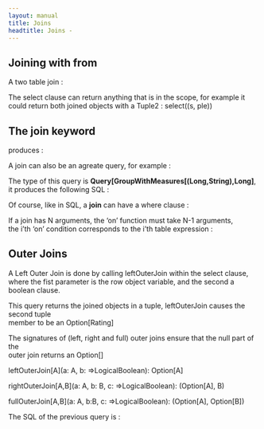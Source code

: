 ```yaml
---
layout: manual
title: Joins
headtitle: Joins - 
---
```


Joining with **from**
---------------------

A two table join :

<script type="syntaxhighlighter" class="brush: scala">

\<!\[CDATA\[  
class Playlist(var id: Long, var name: String, var path: String) extends
KeyedEntity\[Long\] {

import MusicDb.\_

// a two table join :  
def songsInPlaylistOrder =  
from(playlistElements, songs)((ple, s) =\>  
where(ple.playlistId = id and ple.songId = s.id)  
select(s)  
orderBy(ple.songNumber asc)  
)  
}  
\]\]\>

</script>

The select clause can return anything that is in the scope, for example
it  
could return both joined objects with a Tuple2 : select((s, ple))

The **join** keyword
--------------------

<script type="syntaxhighlighter" class="brush: scala">

\<!\[CDATA\[

val ratingsForAllSongs =  
join(songs, ratings.leftOuter)((s,r) =\>  
select(s, r)  
on(s.id === r.map(\_.songId))  
)

for(sr \<- ratingsForAllSongs)  
println(sr.\_1.title + " rating is " +  
sr.\_2.map(r =\> r.appreciationScore.toString).getOrElse(“not rated”))

\]\]\>

</script>

produces :

<script type="syntaxhighlighter" class="brush: sql">

\<!\[CDATA\[  
Select  
Song1.id as Song1\_id,  
Rating2.songId as Rating2\_songId,  
Rating2.songId as Rating2\_songId,  
Rating2.appreciationScore as Rating2\_appreciationScore,  
Rating2.userId as Rating2\_userId,  
Song1.year as Song1\_year,  
Song1.title as Song1\_title,  
Song1.filePath as Song1\_filePath,  
Song1.artistId as Song1\_artistId,  
Song1.id as Song1\_id  
From  
Song Song1  
left outer join Rating as Rating2 on (Song1.id = Rating2.songId)  
\]\]\>

</script>

A join can also be an agreate query, for example :

<script type="syntaxhighlighter" class="brush: scala">

\<!\[CDATA\[  
val q =  
join(artists,songs.leftOuter)((a,s)=\>  
groupBy(a.id, a.firstName)  
compute(countDistinct(s.map(\_.id)))  
on(a.id === s.map(\_.authorId))  
)

\]\]\>

</script>

The type of this query is
**Query\[GroupWithMeasures\[(Long,String),Long\]**, it produces the
following SQL :

<script type="syntaxhighlighter" class="brush: sql">

\<!\[CDATA\[  
Select  
Person1.id as g0,  
Person1.firstName as g1,  
count(distinct Song2.id) as c0  
From  
Person Person1  
left outer join Song as Song2 on (Person1.id = Song2.authorId)  
Group By  
Person1.id,  
Person1.firstName  
\]\]\>

</script>

Of course, like in SQL, a **join** can have a where clause :

<script type="syntaxhighlighter" class="brush: scala">

\<!\[CDATA\[  
val q =  
join(artists,songs.leftOuter)((a,s)=\>  
where(a.id in myListOfArtistId)  
groupBy(a.id, a.firstName)  
compute(countDistinct(s.map(\_.id)))  
on(a.id === s.map(\_.authorId))  
)  
\]\]\>

</script>

If a join has N arguments, the ‘on’ function must take N-1 arguments,  
the i’th ‘on’ condition corresponds to the i’th table expression :

<script type="syntaxhighlighter" class="brush: scala">

\<!\[CDATA\[

join(T, A1, A2,… AN)((a1,a2,…,aN) =\>  
…  
on(…condition for a1…,…condition for a2…,……condition for aN…, )  
)  
\]\]\>

</script>

Outer Joins *<span class="syntax deprecated"></span>*
-----------------------------------------------------

A Left Outer Join is done by calling leftOuterJoin within the select
clause,  
where the fist parameter is the row object variable, and the second a
boolean clause.

This query returns the joined objects in a tuple, leftOuterJoin causes
the second tuple  
member to be an Option\[Rating\]

<script type="syntaxhighlighter" class="brush: scala">

\<!\[CDATA\[

val ratingsForAllSongs =  
from(songs, ratings)((s,r) =\>  
select((s, leftOuterJoin(r, s.id === r.songId)))  
)

for(sr \<- ratingsForAllSongs)  
println(sr.\_1.title + " rating is " +  
sr.\_2.map(r =\> r.appreciationScore.toString).getOrElse(“not rated”))

\]\]\>

</script>

The signatures of (left, right and full) outer joins ensure that the
null part of the  
outer join returns an Option\[\]

leftOuterJoin\[A\](a: A, b: =\>LogicalBoolean): Option\[A\]

rightOuterJoin\[A,B\](a: A, b: B, c: =\>LogicalBoolean): (Option\[A\],
B)

fullOuterJoin\[A,B\](a: A, b:B, c: =\>LogicalBoolean): (Option\[A\],
Option\[B\])

The SQL of the previous query is :

<script type="syntaxhighlighter" class="brush: sql">

\<!\[CDATA\[  
Select  
Song1.id as Song1\_id,  
Rating2.songId as Rating2\_songId,  
Rating2.songId as Rating2\_songId,  
Rating2.appreciationScore as Rating2\_appreciationScore,  
Rating2.userId as Rating2\_userId,  
Song1.year as Song1\_year,  
Song1.title as Song1\_title,  
Song1.filePath as Song1\_filePath,  
Song1.artistId as Song1\_artistId,  
Song1.id as Song1\_id  
From  
Song Song1  
left outer join Rating as Rating2 on (Song1.id = Rating2.songId)  
\]\]\>

</script>
